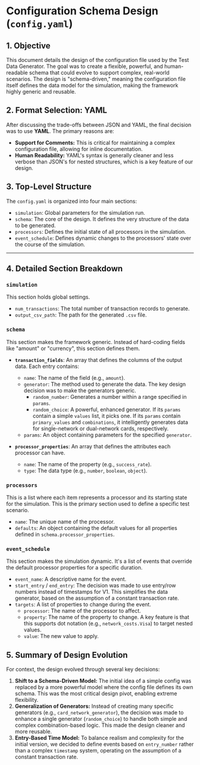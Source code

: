 # Configuration Schema Design (`config.yaml`)

## 1. Objective

This document details the design of the configuration file used by the Test Data Generator. The goal was to create a flexible, powerful, and human-readable schema that could evolve to support complex, real-world scenarios. The design is "schema-driven," meaning the configuration file itself defines the data model for the simulation, making the framework highly generic and reusable.

## 2. Format Selection: YAML

After discussing the trade-offs between JSON and YAML, the final decision was to use **YAML**. The primary reasons are:

- **Support for Comments:** This is critical for maintaining a complex configuration file, allowing for inline documentation.
- **Human Readability:** YAML's syntax is generally cleaner and less verbose than JSON's for nested structures, which is a key feature of our design.

## 3. Top-Level Structure

The `config.yaml` is organized into four main sections:

- `simulation`: Global parameters for the simulation run.
- `schema`: The core of the design. It defines the very structure of the data to be generated.
- `processors`: Defines the initial state of all processors in the simulation.
- `event_schedule`: Defines dynamic changes to the processors' state over the course of the simulation.

---

## 4. Detailed Section Breakdown

### `simulation`

This section holds global settings.

- `num_transactions`: The total number of transaction records to generate.
- `output_csv_path`: The path for the generated `.csv` file.

### `schema`

This section makes the framework generic. Instead of hard-coding fields like "amount" or "currency", this section defines them.

- **`transaction_fields`**: An array that defines the columns of the output data. Each entry contains:
    - `name`: The name of the field (e.g., `amount`).
    - `generator`: The method used to generate the data. The key design decision was to make the generators generic.
        - `random_number`: Generates a number within a range specified in `params`.
        - `random_choice`: A powerful, enhanced generator. If its `params` contain a simple `values` list, it picks one. If its `params` contain `primary_values` and `combinations`, it intelligently generates data for single-network or dual-network cards, respectively.
    - `params`: An object containing parameters for the specified `generator`.

- **`processor_properties`**: An array that defines the attributes each processor can have.
    - `name`: The name of the property (e.g., `success_rate`).
    - `type`: The data type (e.g., `number`, `boolean`, `object`).

### `processors`

This is a list where each item represents a processor and its starting state for the simulation. This is the primary section used to define a specific test scenario.

- `name`: The unique name of the processor.
- `defaults`: An object containing the default values for all properties defined in `schema.processor_properties`.

### `event_schedule`

This section makes the simulation dynamic. It's a list of events that override the default processor properties for a specific duration.

- `event_name`: A descriptive name for the event.
- `start_entry` / `end_entry`: The decision was made to use entry/row numbers instead of timestamps for V1. This simplifies the data generator, based on the assumption of a constant transaction rate.
- `targets`: A list of properties to change during the event.
    - `processor`: The name of the processor to affect.
    - `property`: The name of the property to change. A key feature is that this supports dot notation (e.g., `network_costs.Visa`) to target nested values.
    - `value`: The new value to apply.

## 5. Summary of Design Evolution

For context, the design evolved through several key decisions:

1.  **Shift to a Schema-Driven Model:** The initial idea of a simple config was replaced by a more powerful model where the config file defines its own schema. This was the most critical design pivot, enabling extreme flexibility.
2.  **Generalization of Generators:** Instead of creating many specific generators (e.g., `card_network_generator`), the decision was made to enhance a single generator (`random_choice`) to handle both simple and complex combination-based logic. This made the design cleaner and more reusable.
3.  **Entry-Based Time Model:** To balance realism and complexity for the initial version, we decided to define events based on `entry_number` rather than a complex `timestamp` system, operating on the assumption of a constant transaction rate.
